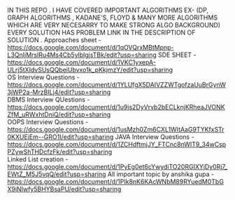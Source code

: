 IN THIS REPO . I HAVE COVERED IMPORTANT ALGORITHMS EX- (DP, GRAPH ALGORITHMS , KADANE'S, FLOYD & MANY MORE ALGORITHMS WHICH ARE VERY NECESARRY TO MAKE STRONG ALGO BACKGROUND)
EVERY SOLUTION HAS  PROBLEM LINK  IN THE DESCRIPTION OF SOLUTION .
 Approaches sheet - https://docs.google.com/document/d/1qOVQrxMBtMpnp-L3QnIjMrslRu4Ms4Cb5ylblgjsTBk/edit?usp=sharing
 SDE SHEET - https://docs.google.com/document/d/1VKC1yxepA-ULrj5tXIdvSUsQQbeiUbvxo1k_pKkjmzY/edit?usp=sharing   
 OS Interview Questions - https://docs.google.com/document/d/1YLUfgX5DAIVZZWTgofzaUuBrGynW3jWP2a-MrzBILj4/edit?usp=sharing   
 DBMS Interview QUestions - https://docs.google.com/document/d/1u9is2DyVrvb2bECLknjKRheaJVONKZfM_uRWxhtDniQ/edit?usp=sharing   
 OOPS Interview Questions - https://docs.google.com/document/d/1usMzh0Zm6CXL1WItAaG9TYKfxSTr0KXUEjEm--GRO1I/edit?usp=sharing 
 JAVA Interview Questions - https://docs.google.com/document/d/1ZCHdftmjJY_FTCnc8nWIT9_34wCspPZywShTHDcfzFk/edit?usp=sharing      
 Linked List creation - https://docs.google.com/document/d/1PyEg0et6cYwydiTO20RGIXYjDy0Rj7_EWtZ_M5J5vqQ/edit?usp=sharing
All important topic by anshika gupa - https://docs.google.com/document/d/1PIk8nK6KAcWNbM89RYuedM0TbGX9iNIwfy5BHYBsaPU/edit?usp=sharing 
